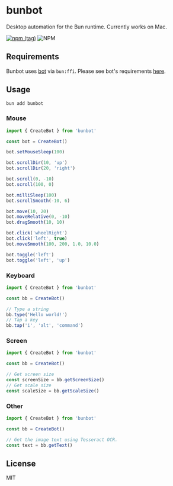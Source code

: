 # bunbot

Desktop automation for the Bun runtime. Currently works on Mac.

[![npm (tag)](https://img.shields.io/npm/v/bunbot?style=flat&colorA=000000&colorB=000000)](https://www.npmjs.com/package/bunbot) ![NPM](https://img.shields.io/npm/l/bunbot?style=flat&colorA=000000&colorB=000000)

## Requirements

Bunbot uses [bot](https://github.com/go-vgo/bot) via `bun:ffi`. Please see bot's requirements [here](https://github.com/go-vgo/bot#requirements).

## Usage

```bash
bun add bunbot
```

### Mouse

```ts
import { CreateBot } from 'bunbot'

const bot = CreateBot()

bot.setMouseSleep(100)

bot.scrollDir(10, 'up')
bot.scrollDir(20, 'right')

bot.scroll(0, -10)
bot.scroll(100, 0)

bot.milliSleep(100)
bot.scrollSmooth(-10, 6)

bot.move(10, 20)
bot.moveRelative(0, -10)
bot.dragSmooth(10, 10)

bot.click('wheelRight')
bot.click('left', true)
bot.moveSmooth(100, 200, 1.0, 10.0)

bot.toggle('left')
bot.toggle('left', 'up')
```

### Keyboard

```ts
import { CreateBot } from 'bunbot'

const bb = CreateBot()

// Type a string
bb.type('Hello world!')
// Tap a key
bb.tap('i', 'alt', 'command')
```

### Screen

```ts
import { CreateBot } from 'bunbot'

const bb = CreateBot()

// Get screen size
const screenSize = bb.getScreenSize()
// Get scale size
const scaleSize = bb.getScaleSize()
```

### Other

```ts
import { CreateBot } from 'bunbot'

const bb = CreateBot()

// Get the image text using Tesseract OCR.
const text = bb.getText()
```

## License

MIT
